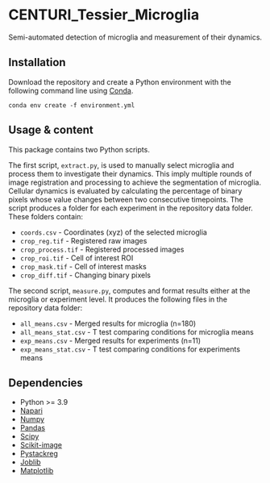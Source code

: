 # CENTURI_Tessier_Microglia
Semi-automated detection of microglia and measurement of their dynamics.

## Installation
Download the repository and create a Python environment with the following command line using [Conda](https://docs.conda.io/en/latest/).

    conda env create -f environment.yml

## Usage & content
This package contains two Python scripts. 

The first script, `extract.py`, is used to manually select microglia and process them to investigate their dynamics. This imply multiple rounds of image registration and processing to achieve the segmentation of microglia. Cellular dynamics is evaluated by calculating the percentage of binary pixels whose value changes between two consecutive timepoints. The script produces a folder for each experiment in the repository data folder. These folders contain:
- `coords.csv` - Coordinates (xyz) of the selected microglia
- `crop_reg.tif` - Registered raw images
- `crop_process.tif` - Registered processed images
- `crop_roi.tif` - Cell of interest ROI
- `crop_mask.tif` - Cell of interest masks
- `crop_diff.tif` - Changing binary pixels

The second script, `measure.py`, computes and format results either at the microglia or experiment level. It produces the following files in the repository data folder:
- `all_means.csv` - Merged results for microglia (n=180)
- `all_means_stat.csv` - T test comparing conditions for microglia means  
- `exp_means.csv` - Merged results for experiments (n=11)
- `exp_means_stat.csv` - T test comparing conditions for experiments means  



## Dependencies
 - Python >= 3.9 
 - [Napari](https://napari.org/stable/)
 - [Numpy](https://numpy.org/)
 - [Pandas](https://pandas.pydata.org/)
 - [Scipy](https://scipy.org/)
 - [Scikit-image](https://scikit-image.org/)
 - [Pystackreg](https://pypi.org/project/pystackreg/)
 - [Joblib](https://joblib.readthedocs.io/en/latest/)
 - [Matplotlib](https://matplotlib.org/)


